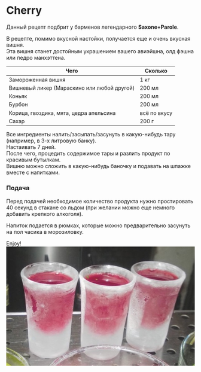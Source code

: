 # Cherry

Данный рецепт подбрит у барменов легендарного **Saxone+Parole**.  

В рецепте, помимо вкусной настойки, получается еще и очень вкусная вишня.   
Эта вишня станет достойным украшением вашего авиэйшна, олд фэшна или педро манхэттена.

| Чего                         | Сколько      |
| ---------------------------- | ------------ |
| Замороженная вишня           | 1 кг       |
| Вишневый ликер (Мараскино или любой другой)| 200 мл      |
| Коньяк                   | 200 мл |
| Бурбон                   | 200 мл |
| Корица, гвоздика, мята, цедра апельсина| всё по вкусу |
| Сахар                    | 200 г |

Все ингредиенты налить/засыпать/засунуть в какую-нибудь тару (например, в 3-х литровую банку).  
Настаивать 7 дней.  
После чего, процедить содержимое тары и разлить продукт по красивым бутылкам.  
Вишню можно сложить в какую-нибудь баночку и подавать на шпажке вместе с напитками.

### Подача

Перед подачей необходимое количество продукта нужно простировать 40 секунд в стакане со льдом (при желании можно еще немного добавить крепкого алкоголя).   

Напиток подается в рюмках, которые можно предварительно засунуть на пол часика в морозиловку.    
  
Enjoy!  
<img src="pics/cherry.jpg" alt="cherry"/>
